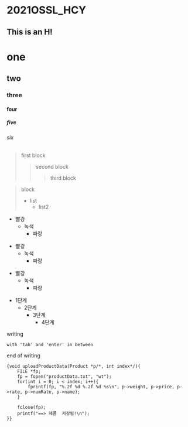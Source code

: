 # 2021OSSL_HCY

This is an H!
-------------

# one
## two
### three
#### four
##### five
###### six

> first block
>   > second block
>   >   > third block

> block
> + list
>   + list2

* 빨강
  * 녹색
    * 파랑

+ 빨강
  + 녹색
    + 파랑

- 빨강
  - 녹색
    - 파랑

* 1단계
  - 2단계
    + 3단계
      + 4단계

writing

    with 'tab' and 'enter' in between

end of writing

<pre><code>{void uploadProductData(Product *p/*, int index*/){
	FILE *fp;
	fp = fopen("productData.txt", "wt");
	for(int i = 0; i < index; i++){
		fprintf(fp, "%.2f %d %.2f %d %s\n", p->weight, p->price, p->rate, p->numRate, p->name);
	}

	fclose(fp);
	printf("==> 제품  저장됨!\n");
}}</code></pre>
